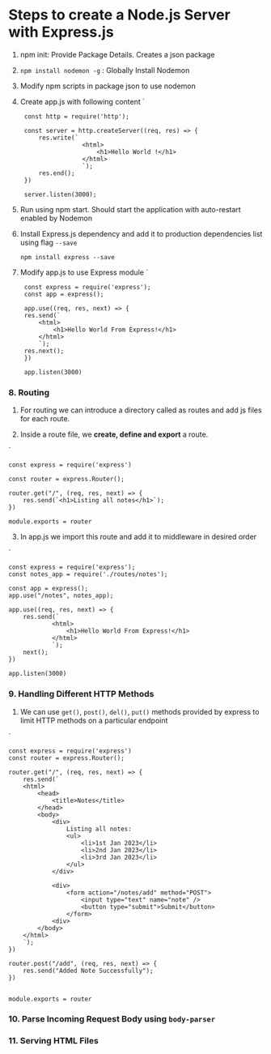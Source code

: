 # Steps to create a Node.js Server with Express.js 

1. npm init: Provide Package Details. Creates a json package
2. `npm install nodemon -g` : Globally Install Nodemon
3. Modify npm scripts in package json to use nodemon
4. Create app.js with following content 
    `

        const http = require('http');

        const server = http.createServer((req, res) => {
            res.write(`
                        <html>
                            <h1>Hello World !</h1>
                        </html>
                        `);
            res.end();
        })

        server.listen(3000); 
    
5. Run using npm start. Should start the application with auto-restart enabled by Nodemon 

6. Install Express.js dependency and add it to production dependencies list using flag `--save ` 

    ` npm install express --save `

7. Modify app.js to use Express module 
    `
        
        const express = require('express');
        const app = express();

        app.use((req, res, next) => {
        res.send(`
            <html>
                <h1>Hello World From Express!</h1>
            </html>
            `);
        res.next();
        })

        app.listen(3000)

### 8.  Routing 

1.  For routing we can introduce a directory called as routes and add js files for each route. 

2. Inside a route file, we **create, define and export** a route.

`

    const express = require('express')

    const router = express.Router();

    router.get("/", (req, res, next) => {
        res.send(`<h1>Listing all notes</h1>`);
    })

    module.exports = router

3. In app.js we import this route and add it to middleware in desired order

`

    const express = require('express');
    const notes_app = require('./routes/notes');

    const app = express();
    app.use("/notes", notes_app);

    app.use((req, res, next) => {
        res.send(`
                <html>
                    <h1>Hello World From Express!</h1>
                </html>
                `);
        next();
    })

    app.listen(3000)

### 9.  Handling Different HTTP Methods

1. We can use `get()`, `post()`, `del()`, `put()` methods provided by express to limit HTTP methods on a particular endpoint

`

    const express = require('express')
    const router = express.Router();

    router.get("/", (req, res, next) => {
        res.send(`
        <html>
            <head>
                <title>Notes</title>
            </head>
            <body>
                <div>
                    Listing all notes: 
                    <ul>
                        <li>1st Jan 2023</li>
                        <li>2nd Jan 2023</li>
                        <li>3rd Jan 2023</li>
                    </ul>
                </div>

                <div>
                    <form action="/notes/add" method="POST">
                        <input type="text" name="note" />
                        <button type="submit">Submit</button>
                    </form>
                <div>
            </body>
        </html>
        `);
    })

    router.post("/add", (req, res, next) => {
        res.send("Added Note Successfully");
    })


    module.exports = router

### 10. Parse Incoming Request Body using `body-parser`
### 11. Serving HTML Files